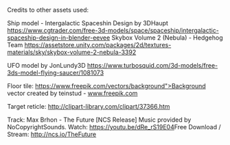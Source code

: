 Credits to other assets used:

Ship model - Intergalactic Spaceshin Design by 3DHaupt
https://www.cgtrader.com/free-3d-models/space/spaceship/intergalactic-spaceship-design-in-blender-eevee
Skybox Volume 2 (Nebula) - Hedgehog Team
https://assetstore.unity.com/packages/2d/textures-materials/sky/skybox-volume-2-nebula-3392

UFO model by JonLundy3D
https://www.turbosquid.com/3d-models/free-3ds-model-flying-saucer/1081073

Floor tile:
https://www.freepik.com/vectors/background">Background vector created by teinstud - www.freepik.com


Target reticle:
http://clipart-library.com/clipart/37366.htm

Track: Max Brhon - The Future  [NCS Release]
Music provided by NoCopyrightSounds.
Watch: https://youtu.be/dRe_rS19E04​
Free Download / Stream: http://ncs.io/TheFuture
